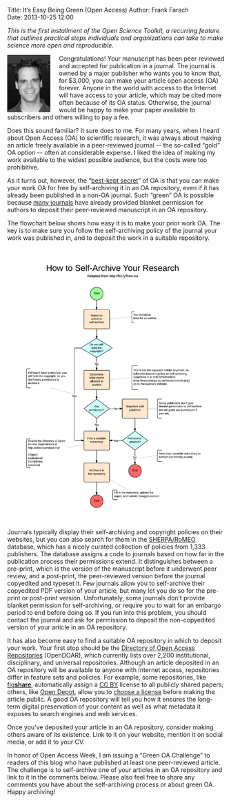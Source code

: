 Title: It’s Easy Being Green (Open Access)
Author: Frank Farach  
Date: 2013-10-25 12:00

*This is the first installment of the Open Science Toolkit, a recurring
feature that outlines practical steps individuals and organizations can
take to make science more open and reproducible.*

<img src="/images/FrankFarachHeadshotBWSmall.jpg" alt="Photo of Frank
Farach" align="left" style="padding-right: 20px;" width="100px">

Congratulations! Your manuscript has been peer reviewed and accepted for
publication in a journal. The journal is owned by a major publisher who
wants you to know that, for $3,000, you can make your article open
access (OA) forever. Anyone in the world with access to the Internet
will have access to your article, which may be cited more often because
of its OA status. Otherwise, the journal would be happy to make your
paper available to subscribers and others willing to pay a fee.

Does this sound familiar? It sure does to me. For many years, when I
heard about Open Access (OA) to scientific research, it was always about
making an article freely available in a peer-reviewed journal -- the
so-called “gold” OA option -- often at considerable expense. I liked the
idea of making my work available to the widest possible audience, but
the costs were too prohibitive.

As it turns out, however, the “[best-kept
secret](http://legacy.earlham.edu/~peters/fos/overview.htm)” of OA is
that you can make your work OA for free by self-archiving it in an OA
repository, even if it has already been published in a non-OA journal.
Such “green” OA is possible because [many
journals](http://www.sherpa.ac.uk/romeo/statistics.php?la=en&fIDnum=%7C&mode=simple)
have already provided blanket permission for authors to deposit their
peer-reviewed manuscript in an OA repository.

The flowchart below shows how easy it is to make your prior work OA. The
key is to make sure you follow the self-archiving policy of the journal
your work was published in, and to deposit the work in a suitable
repository.  

<a href="/images/GreenOALarge.png"><img src="/images/GreenOASmall.png" alt="Flowchart showing how to
archive your research" align="left" width="600px"></a>

Journals typically display their self-archiving and copyright policies
on their websites, but you can also search for them in the
[SHERPA/RoMEO](http://www.sherpa.ac.uk/romeo/) database, which has a
nicely curated collection of policies from 1,333 publishers.  The
database assigns a code to journals based on how far in the publication
process their permissions extend.  It distinguishes between a pre-print,
which is the version of the manuscript before it underwent peer review,
and a post-print, the peer-reviewed version before the journal
copyedited and typeset it. Few journals allow you to self-archive their
copyedited PDF version of your article, but many let you do so for the
pre-print or post-print version. Unfortunately, some journals don’t
provide blanket permission for self-archiving, or require you to wait
for an embargo period to end before doing so. If you run into this
problem, you should contact the journal and ask for permission to
deposit the non-copyedited version of your article in an OA repository.

It has also become easy to find a suitable OA repository in which to
deposit your work. Your first stop should be the [Directory of Open
Access Repositories](http://www.opendoar.org) (OpenDOAR), which
currently lists over 2,200 institutional, disciplinary, and universal
repositories. Although an article deposited in an OA repository will be
available to anyone with Internet access, repositories differ in feature
sets and policies. For example, some repositories, like
[fig**share**](http://figshare.com/cc_license), automatically assign a
[CC BY](http://creativecommons.org/licenses/by/3.0/) license to all
publicly shared papers; others, like [Open
Depot](http://opendepot.org/), allow you to [choose a
license](http://creativecommons.org/choose/) before making the article
public. A good OA repository will tell you how it ensures the long-term
digital preservation of your content as well as what metadata it exposes
to search engines and web services.

Once you’ve deposited your article in an OA repository, consider making
others aware of its existence. Link to it on your website, mention it on
social media, or add it to your CV.

In honor of Open Access Week, I am issuing a “Green OA Challenge” to
readers of this blog who have published at least one peer-reviewed
article. The challenge is to self-archive one of your articles in an OA
repository and link to it in the comments below. Please also feel free
to share any comments you have about the self-archiving process or about
green OA. Happy archiving!
